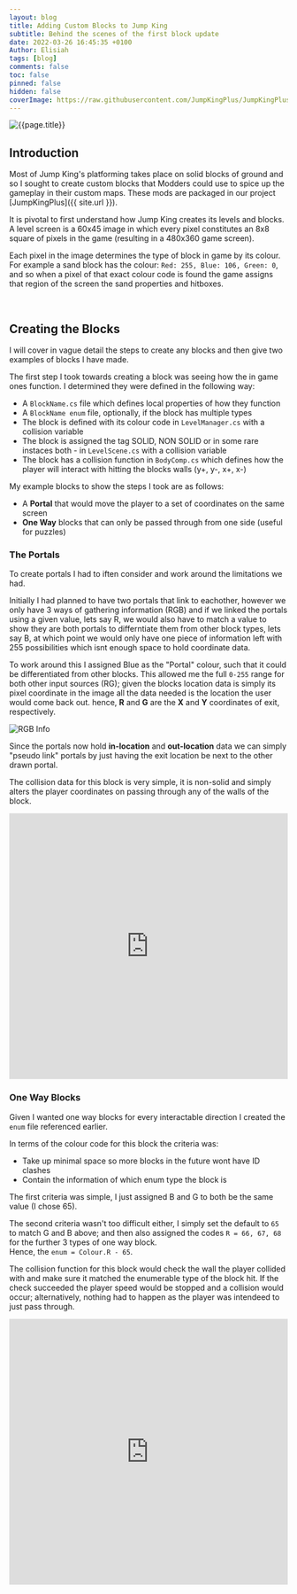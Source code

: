 ```yaml
---
layout: blog
title: Adding Custom Blocks to Jump King
subtitle: Behind the scenes of the first block update
date: 2022-03-26 16:45:35 +0100
Author: Elisiah
tags: [blog]
comments: false
toc: false
pinned: false
hidden: false
coverImage: https://raw.githubusercontent.com/JumpKingPlus/JumpKingPlus.github.io/www/images/Banner170.png
---
```


<!-- more -->

<img class="thumbnail" src="{{page.coverImage}}" alt="{{page.title}}" title="{{page.title}}" />

## Introduction

Most of Jump King's platforming takes place on solid blocks of ground and so I sought to create custom blocks that Modders could use to spice up the gameplay in their custom maps. These mods are packaged in our project [JumpKingPlus]({{ site.url }}).

It is pivotal to first understand how Jump King creates its levels and blocks.
A level screen is a 60x45 image in which every pixel constitutes an 8x8 square of pixels in the game (resulting in a 480x360 game screen).

Each pixel in the image determines the type of block in game by its colour.
For example a sand block has the colour: `Red: 255, Blue: 106, Green: 0`, and so when a pixel of that exact colour code is found the game assigns that region of the screen the sand properties and hitboxes.

<br>

## Creating the Blocks

I will cover in vague detail the steps to create any blocks and then give two examples of blocks I have made.

The first step I took towards creating a block was seeing how the in game ones function. I determined they were defined in the following way:
- A `BlockName.cs` file which defines local properties of how they function
- A `BlockName enum` file, optionally, if the block has multiple types
- The block is defined with its colour code in `LevelManager.cs` with a collision variable
- The block is assigned the tag SOLID, NON SOLID or in some rare instaces both - in `LevelScene.cs` with a collision variable
- The block has a collision function in `BodyComp.cs` which defines how the player will interact with hitting the blocks walls (y+, y-, x+, x-) 

My example blocks to show the steps I took are as follows:
- A **Portal** that would move the player to a set of coordinates on the same screen
- **One Way** blocks that can only be passed through from one side (useful for puzzles)

### The Portals

To create portals I had to iften consider and work around the limitations we had.

Initially I had planned to have two portals that link to eachother, however we only have 3 ways of gathering information (RGB) and if we linked the portals using a given value, lets say R, we would also have to match a value to show they are both portals to differntiate them from other block types, lets say B, at which point we would only have one piece of information left with 255 possibilities which isnt enough space to hold coordinate data.

To work around this I assigned Blue as the "Portal" colour, such that it could be differentiated from other blocks. This allowed me the full `0-255` range for both other input sources (RG); given the blocks location data is simply its pixel coordinate in the image all the data needed is the location the user would come back out. hence, **R** and **G** are the **X** and **Y** coordinates of exit, respectively.

![RGB Info](https://elisiah.github.io/assets/rgb%20information.png)

Since the portals now hold **in-location** and **out-location** data we can simply "pseudo link" portals by just having the exit location be next to the other drawn portal.

The collision data for this block is very simple, it is non-solid and simply alters the player coordinates on passing through any of the walls of the block.

<iframe width="100%" height="480" src="https://www.youtube.com/embed/gSpWIzu0uZE" frameborder="0" allowfullscreen></iframe>

### One Way Blocks

Given I wanted one way blocks for every interactable direction I created the `enum` file referenced earlier.

In terms of the colour code for this block the criteria was:
- Take up minimal space so more blocks in the future wont have ID clashes
- Contain the information of which enum type the block is

The first criteria was simple, I just assigned B and G to both be the same value (I chose 65).

The second criteria wasn't too difficult either, I simply set the default to `65` to match G and B above; and then also assigned the codes `R = 66, 67, 68` for the further 3 types of one way block.<br> Hence, the `enum = Colour.R - 65`.

The collision function for this block would check the wall the player collided with and make sure it matched the enumerable type of the block hit. If the check succeeded the player speed would be stopped and a collision would occur; alternatively, nothing had to happen as the player was intendeed to just pass through.

<iframe width="100%" height="480" src="https://www.youtube.com/embed/WZf6RXXgBks" frameborder="0" allowfullscreen></iframe>